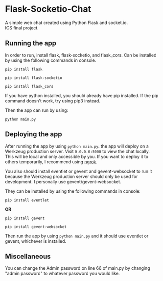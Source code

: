 # Flask-Socketio-Chat

A simple web chat created using Python Flask and socket.io.  
ICS final project.

## Running the app

In order to run, install flask, flask-socketio, and flask_cors.
Can be installed by using the following commands in console.

<code>pip install flask</code>

<code>pip install flask-socketio</code>

<code>pip install flask_cors</code>

If you have python installed, you should already have pip installed.  If the pip command doesn't work, try using pip3 instead.

Then the app can run by using:

<code>python main.py</code>

## Deploying the app

After running the app by using <code>python main.py</code>. the app will deploy on a Werkzeug production server.  Visit <code>0.0.0.0:5000</code> to view the chat locally.  
This will be local and only accessible by you. 
If you want to deploy it to others temporarily, I recommend using <a href="https://ngrok.com">ngrok</a>.

You also should install eventlet or gevent and gevent-websocket to run it because the Werkzeug production server should only be used for development.
I personally use gevent/gevent-websocket.

They can be installed by using the following commands in console:

<code>pip install eventlet</code>

<b>OR</b>

<code>pip install gevent</code>

<code>pip install gevent-websocket</code>

Then run the app by using <code>python main.py</code> and it should use eventlet or gevent, whichever is installed.

## Miscellaneous

You can change the Admin password on line 66 of main.py by changing "admin password" to whatever password you would like.
